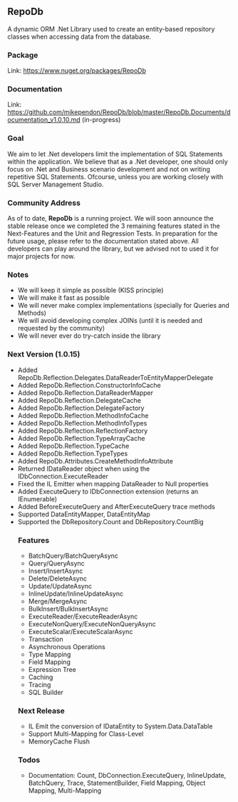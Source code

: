 ## RepoDb

A dynamic ORM .Net Library used to create an entity-based repository classes when accessing data from the database.

### Package
Link: https://www.nuget.org/packages/RepoDb

### Documentation
Link: https://github.com/mikependon/RepoDb/blob/master/RepoDb.Documents/documentation_v1.0.10.md (in-progress)

### Goal

We aim to let .Net developers limit the implementation of SQL Statements within the application. We believe that as a .Net developer, one should only focus on .Net and Business scenario development and not on writing repetitive SQL Statements. Ofcourse, unless you are working closely with SQL Server Management Studio.

### Community Address

As of to date, **RepoDb** is a running project. We will soon announce the stable release once we completed the 3 remaining features stated in the Next-Features and the Unit and Regression Tests. In preparation for the future usage, please refer to the documentation stated above. All developers can play around the library, but we advised not to used it for major projects for now.

### Notes

 - We will keep it simple as possible (KISS principle)
 - We will make it fast as possible
 - We will never make complex implementations (specially for Queries and Methods)
 - We will avoid developing complex JOINs (until it is needed and requested by the community)
 - We will never ever do try-catch inside the library
 
### Next Version (1.0.15)

 - Added RepoDb.Reflection.Delegates.DataReaderToEntityMapperDelegate
 - Added RepoDb.Reflection.ConstructorInfoCache
 - Added RepoDb.Reflection.DataReaderMapper
 - Added RepoDb.Reflection.DelegateCache
 - Added RepoDb.Reflection.DelegateFactory
 - Added RepoDb.Reflection.MethodInfoCache
 - Added RepoDb.Reflection.MethodInfoTypes
 - Added RepoDb.Reflection.ReflectionFactory
 - Added RepoDb.Reflection.TypeArrayCache
 - Added RepoDb.Reflection.TypeCache
 - Added RepoDb.Reflection.TypeTypes
 - Added RepoDb.Attributes.CreateMethodInfoAttribute
 - Returned IDataReader object when using the IDbConnection.ExecuteReader
 - Fixed the IL Emitter when mapping DataReader to Null properties
 - Added ExecuteQuery to IDbConnection extension (returns an IEnumerable<object>)
 - Added BeforeExecuteQuery and AfterExecuteQuery trace methods
 - Supported DataEntityMapper, DataEntityMap
 - Supported the DbRepository.Count and DbRepository.CountBig

### Features

 - BatchQuery/BatchQueryAsync
 - Query/QueryAsync
 - Insert/InsertAsync
 - Delete/DeleteAsync
 - Update/UpdateAsync
 - InlineUpdate/InlineUpdateAsync
 - Merge/MergeAsync
 - BulkInsert/BulkInsertAsync
 - ExecuteReader/ExecuteReaderAsync
 - ExecuteNonQuery/ExecuteNonQueryAsync
 - ExecuteScalar/ExecuteScalarAsync
 - Transaction
 - Asynchronous Operations
 - Type Mapping
 - Field Mapping
 - Expression Tree
 - Caching
 - Tracing
 - SQL Builder

### Next Release

 - IL Emit the conversion of IDataEntity to System.Data.DataTable
 - Support Multi-Mapping for Class-Level
 - MemoryCache Flush
 
### Todos

 - Documentation: Count, DbConnection.ExecuteQuery, InlineUpdate, BatchQuery, Trace, StatementBuilder, Field Mapping, Object Mapping, Multi-Mapping
